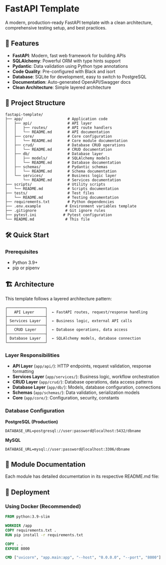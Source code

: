 # FastAPI Template

A modern, production-ready FastAPI template with a clean architecture, comprehensive testing setup, and best practices.

## 🚀 Features

- **FastAPI**: Modern, fast web framework for building APIs
- **SQLAlchemy**: Powerful ORM with type hints support  
- **Pydantic**: Data validation using Python type annotations
- **Code Quality**: Pre-configured with Black and isort
- **Database**: SQLite for development, easy to switch to PostgreSQL
- **Documentation**: Auto-generated OpenAPI/Swagger docs
- **Clean Architecture**: Simple layered architecture

## 📁 Project Structure

```
fastapi-template/
├── app/                    # Application code
│   ├── api/                # API layer
│   │   ├── routes/         # API route handlers
│   │   └── README.md       # API documentation
│   ├── core/               # Core configuration
│   │   └── README.md       # Core module documentation
│   ├── crud/               # Database CRUD operations
│   │   └── README.md       # CRUD documentation
│   ├── db/                 # Database layer
│   │   ├── models/         # SQLAlchemy models
│   │   └── README.md       # Database documentation
│   ├── schemas/            # Pydantic schemas
│   │   └── README.md       # Schema documentation
│   └── services/           # Business logic layer
│       └── README.md       # Services documentation
├── scripts/                # Utility scripts
│   └── README.md           # Scripts documentation
├── tests/                  # Test files
│   └── README.md           # Testing documentation
├── requirements.txt        # Python dependencies
├── .env.example           # Environment variables template
├── .gitignore             # Git ignore rules
├── pytest.ini            # Pytest configuration
└── README.md              # This file
```

## 🛠️ Quick Start

### Prerequisites

- Python 3.9+
- pip or pipenv


## 🏗️ Architecture

This template follows a layered architecture pattern:

```
┌─────────────────┐
│   API Layer     │  ← FastAPI routes, request/response handling
├─────────────────┤
│ Services Layer  │  ← Business logic, external API calls
├─────────────────┤
│   CRUD Layer    │  ← Database operations, data access
├─────────────────┤
│ Database Layer  │  ← SQLAlchemy models, database connection
└─────────────────┘
```

### Layer Responsibilities

- **API Layer** (`app/api/`): HTTP endpoints, request validation, response formatting
- **Services Layer** (`app/services/`): Business logic, workflow orchestration  
- **CRUD Layer** (`app/crud/`): Database operations, data access patterns
- **Database Layer** (`app/db/`): Models, database configuration, connections
- **Schemas** (`app/schemas/`): Data validation, serialization models
- **Core** (`app/core/`): Configuration, security, constants


### Database Configuration

**PostgreSQL (Production)**
```env
DATABASE_URL=postgresql://user:password@localhost:5432/dbname
```

**MySQL**
```env
DATABASE_URL=mysql://user:password@localhost:3306/dbname
```

## 🧩 Module Documentation

Each module has detailed documentation in its respective README.md file:

## 🚀 Deployment

### Using Docker (Recommended)

```dockerfile
FROM python:3.9-slim

WORKDIR /app
COPY requirements.txt .
RUN pip install -r requirements.txt

COPY . .
EXPOSE 8000

CMD ["uvicorn", "app.main:app", "--host", "0.0.0.0", "--port", "8000"]
```